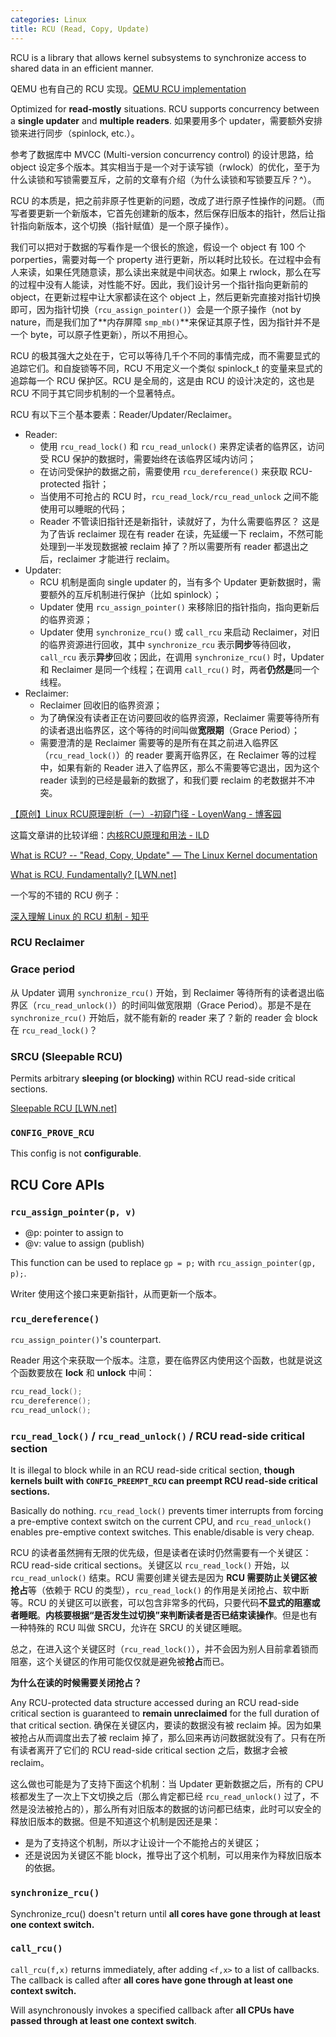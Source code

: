 ```yaml
---
categories: Linux
title: RCU (Read, Copy, Update)
---
```


RCU is a library that allows kernel subsystems to synchronize access to shared data in an efficient manner.

QEMU 也有自己的 RCU 实现。[QEMU RCU implementation](https://terenceli.github.io/%E6%8A%80%E6%9C%AF/2021/03/14/qemu-rcu)

Optimized for **read-mostly** situations. RCU supports concurrency between a **single updater** and **multiple readers**. 如果要用多个 updater，需要额外安排锁来进行同步（spinlock, etc.）。

参考了数据库中 MVCC (Multi-version concurrency control) 的设计思路，给 object 设定多个版本。其实相当于是一个对于读写锁（rwlock）的优化，至于为什么读锁和写锁需要互斥，之前的文章有介绍（为什么读锁和写锁要互斥？^）。

RCU 的本质是，把之前非原子性更新的问题，改成了进行原子性操作的问题。（而写者要更新一个新版本，它首先创建新的版本，然后保存旧版本的指针，然后让指针指向新版本，这个切换（指针赋值）是一个原子操作）。

我们可以把对于数据的写看作是一个很长的旅途，假设一个 object 有 100 个 porperties，需要对每一个 property 进行更新，所以耗时比较长。在过程中会有人来读，如果任凭随意读，那么读出来就是中间状态。如果上 rwlock，那么在写的过程中没有人能读，对性能不好。因此，我们设计另一个指针指向更新前的 object，在更新过程中让大家都读在这个 object 上，然后更新完直接对指针切换即可，因为指针切换（`rcu_assign_pointer()`）会是一个原子操作（not by nature，而是我们加了**内存屏障 `smp_mb()`**来保证其原子性，因为指针并不是一个 byte，可以原子性更新），所以不用担心。

RCU 的极其强大之处在于，它可以等待几千个不同的事情完成，而不需要显式的追踪它们。和自旋锁等不同，RCU 不用定义一个类似 spinlock_t 的变量来显式的追踪每一个 RCU 保护区。RCU 是全局的，这是由 RCU 的设计决定的，这也是 RCU 不同于其它同步机制的一个显著特点。

RCU 有以下三个基本要素：Reader/Updater/Reclaimer。

- Reader:
    - 使用 `rcu_read_lock()` 和 `rcu_read_unlock()` 来界定读者的临界区，访问受 RCU 保护的数据时，需要始终在该临界区域内访问；
    - 在访问受保护的数据之前，需要使用 `rcu_dereference()` 来获取 RCU-protected 指针；
    - 当使用不可抢占的 RCU 时，`rcu_read_lock/rcu_read_unlock` 之间不能使用可以睡眠的代码；
    - Reader 不管读旧指针还是新指针，读就好了，为什么需要临界区？ 这是为了告诉 reclaimer 现在有 reader 在读，先延缓一下 reclaim，不然可能处理到一半发现数据被 reclaim 掉了？所以需要所有 reader 都退出之后，reclaimer 才能进行 reclaim。
- Updater:
    - RCU 机制是面向 single updater 的，当有多个 Updater 更新数据时，需要额外的互斥机制进行保护（比如 spinlock）；
    - Updater 使用 `rcu_assign_pointer()` 来移除旧的指针指向，指向更新后的临界资源；
    - Updater 使用 `synchronize_rcu()` 或 `call_rcu` 来启动 Reclaimer，对旧的临界资源进行回收，其中 `synchronize_rcu` 表示**同步**等待回收，`call_rcu` 表示**异步**回收；因此，在调用 `synchronize_rcu()` 时，Updater 和 Reclaimer 是同一个线程；在调用 `call_rcu()` 时，两者**仍然是**同一个线程。
- Reclaimer:
    - Reclaimer 回收旧的临界资源；
    - 为了确保没有读者正在访问要回收的临界资源，Reclaimer 需要等待所有的读者退出临界区，这个等待的时间叫做**宽限期**（Grace Period）；
    - 需要澄清的是 Reclaimer 需要等的是所有在其之前进入临界区（`rcu_read_lock()`）的 reader 要离开临界区，在 Reclaimer 等的过程中，如果有新的 Reader 进入了临界区，那么不需要等它退出，因为这个 reader 读到的已经是最新的数据了，和我们要 reclaim 的老数据并不冲突。

[【原创】Linux RCU原理剖析（一）-初窥门径 - LoyenWang - 博客园](https://www.cnblogs.com/LoyenWang/p/12681494.html)

这篇文章讲的比较详细：[内核RCU原理和用法 - ILD](https://insidelinuxdev.net/article/a0bxr8.html)

[What is RCU? -- "Read, Copy, Update" — The Linux Kernel documentation](https://docs.kernel.org/RCU/whatisRCU.html)

[What is RCU, Fundamentally? [LWN.net]](https://lwn.net/Articles/262464/)

一个写的不错的 RCU 例子：

[深入理解 Linux 的 RCU 机制 - 知乎](https://zhuanlan.zhihu.com/p/30583695)

### RCU Reclaimer

### Grace period

从 Updater 调用 `synchronize_rcu()` 开始，到 Reclaimer 等待所有的读者退出临界区（`rcu_read_unlock()`）的时间叫做宽限期（Grace Period）。那是不是在 `synchronize_rcu()` 开始后，就不能有新的 reader 来了？新的 reader 会 block 在 `rcu_read_lock()`？

### SRCU (Sleepable RCU)

Permits arbitrary **sleeping (or blocking)** within RCU read-side critical sections.

[Sleepable RCU [LWN.net]](https://lwn.net/Articles/202847/)

### `CONFIG_PROVE_RCU`

This config is not **configurable**.

## RCU Core APIs

### `rcu_assign_pointer(p, v)`

 - @p: pointer to assign to
 - @v: value to assign (publish)

This function can be used to replace `gp = p;` with `rcu_assign_pointer(gp, p);`.

Writer 使用这个接口来更新指针，从而更新一个版本。

### `rcu_dereference()`

`rcu_assign_pointer()`'s counterpart.

Reader 用这个来获取一个版本。注意，要在临界区内使用这个函数，也就是说这个函数要放在 **lock** 和 **unlock** 中间：

```c
rcu_read_lock();
rcu_dereference();
rcu_read_unlock();
```

### `rcu_read_lock()` / `rcu_read_unlock()` / RCU read-side critical section

It is illegal to block while in an RCU read-side critical section, **though kernels built with `CONFIG_PREEMPT_RCU` can preempt RCU read-side critical sections.**

Basically do nothing. `rcu_read_lock()` prevents timer interrupts from forcing a pre-emptive context switch on the current CPU, and `rcu_read_unlock()` enables pre-emptive context switches. This enable/disable is very cheap.

RCU 的读者虽然拥有无限的优先级，但是读者在读时仍然需要有一个关键区：RCU read-side critical sections。关键区以 `rcu_read_lock()` 开始，以 `rcu_read_unlock()` 结束。RCU 需要创建关键去是因为 **RCU 需要防止关键区被抢占**等（依赖于 RCU 的类型），`rcu_read_lock()` 的作用是关闭抢占、软中断等。RCU 的关键区可以嵌套，可以包含非常多的代码，只要代码**不显式的阻塞或者睡眠**。**内核要根据“是否发生过切换”来判断读者是否已结束读操作**。但是也有一种特殊的 RCU 叫做 SRCU，允许在 SRCU 的关键区睡眠。

总之，在进入这个关键区时（`rcu_read_lock()`），并不会因为别人目前拿着锁而阻塞，这个关键区的作用可能仅仅就是避免被**抢占**而已。

**为什么在读的时候需要关闭抢占？**

Any RCU-protected data structure accessed during an RCU read-side critical section is guaranteed to **remain unreclaimed** for the full duration of that critical section. 确保在关键区内，要读的数据没有被 reclaim 掉。因为如果被抢占从而调度出去了被 reclaim 掉了，那么回来再访问数据就没有了。只有在所有读者离开了它们的 RCU read-side critical section 之后，数据才会被 reclaim。

这么做也可能是为了支持下面这个机制：当 Updater 更新数据之后，所有的 CPU 核都发生了一次上下文切换之后（那么肯定都已经 `rcu_read_unlock()` 过了，不然是没法被抢占的），那么所有对旧版本的数据的访问都已结束，此时可以安全的释放旧版本的数据。但是不知道这个机制是因还是果：

- 是为了支持这个机制，所以才让设计一个不能抢占的关键区；
- 还是说因为关键区不能 block，推导出了这个机制，可以用来作为释放旧版本的依据。

### `synchronize_rcu()`

Synchronize_rcu() doesn't return until **all cores have gone through at least one context switch.**

### `call_rcu()`

`call_rcu(f,x)` returns immediately, after adding `<f,x>` to a list of callbacks. The callback is called after **all cores have gone through at least one context switch.**

Will asynchronously invokes a specified callback after **all CPUs have passed through at least one context switch**.

